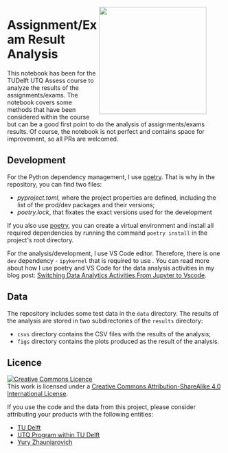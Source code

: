 <figure>
  <IMG SRC="https://raw.githubusercontent.com/mbakker7/exploratory_computing_with_python/master/tudelft_logo.png" WIDTH=250 ALIGN="right">
</figure>

# Assignment/Exam Result Analysis
This notebook has been for the TUDelft UTQ Assess course to analyze the results of the assignments/exams. The notebook covers some methods that have been considered within the course but can be a good first point to do the analysis of assignments/exams results. Of course, the notebook is not perfect and contains space for improvement, so all PRs are welcomed.


## Development
For the Python dependency management, I use [poetry](https://python-poetry.org/). That is why in the repository, you can find two files:
 - *pyproject.toml*, where the project properties are defined, including the list of the prod/dev packages and their versions;
 - *poetry.lock*, that fixates the exact versions used for the development

If you also use [poetry](https://python-poetry.org/), you can create a virtual environment and install all required dependencies by running the command `poetry install` in the project's root directory. 

For the analysis/development, I use VS Code editor. Therefore, there is one `dev` dependency - `ipykernel` that is required to use . You can read more about how I use poetry and VS Code for the data analysis activities in my blog post: [Switching Data Analytics Activities From Jupyter to Vscode](https://zhauniarovich.com/post/2022/2022-02-switching-data-analytics-activities-from-jupyter-to-vscode/).


## Data
The repository includes some test data in the `data` directory. The results of the analysis are stored in two subdirectories of the `results` directory:
- `csvs` directory contains the CSV files with the results of the analysis;
- `figs` directory contains the plots produced as the result of the analysis.


## Licence
<a rel="license" href="http://creativecommons.org/licenses/by-sa/4.0/"><img alt="Creative Commons Licence" style="border-width:0" src="https://i.creativecommons.org/l/by-sa/4.0/88x31.png" /></a><br />This work is licensed under a <a rel="license" href="http://creativecommons.org/licenses/by-sa/4.0/">Creative Commons Attribution-ShareAlike 4.0 International License</a>.

If you use the code and the data from this project, please consider attributing your products with the following entities:
 - [TU Delft](https://www.tudelft.nl/)
 - [UTQ Program within TU Delft](https://www.tudelft.nl/teachingacademy/events-trainings/teacher-trainings/utq-bko)
 - [Yury Zhauniarovich](https://www.tudelft.nl/en/staff/y.zhauniarovich/?cHash=c0cdc054f8de0b9e769a417f14c1b716)